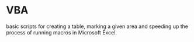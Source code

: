 # VBA
basic scripts for creating a table, marking a given area and speeding up the process of running macros in Microsoft Excel.

